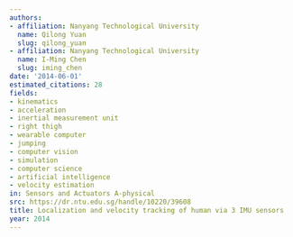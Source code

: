 ```yaml
---
authors:
- affiliation: Nanyang Technological University
  name: Qilong Yuan
  slug: qilong_yuan
- affiliation: Nanyang Technological University
  name: I-Ming Chen
  slug: iming_chen
date: '2014-06-01'
estimated_citations: 28
fields:
- kinematics
- acceleration
- inertial measurement unit
- right thigh
- wearable computer
- jumping
- computer vision
- simulation
- computer science
- artificial intelligence
- velocity estimation
in: Sensors and Actuators A-physical
src: https://dr.ntu.edu.sg/handle/10220/39608
title: Localization and velocity tracking of human via 3 IMU sensors
year: 2014
---
```

